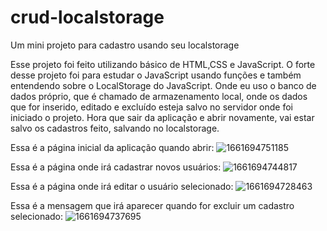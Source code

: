 # crud-localstorage
Um mini projeto para cadastro usando seu localstorage

Esse projeto foi feito utilizando básico de HTML,CSS e JavaScript.
O forte desse projeto foi para estudar o JavaScript usando funções e também entendendo
sobre o LocalStorage do JavaScript.
Onde eu uso o banco de dados próprio, que é chamado de armazenamento local, onde os dados que for
inserido, editado e excluído esteja salvo no servidor onde foi iniciado o projeto.
Hora que sair da aplicação e abrir novamente, vai estar salvo os cadastros feito, salvando no 
localstorage.

Essa é a página inicial da aplicação quando abrir:
![1661694751185](https://user-images.githubusercontent.com/78979408/187077852-14eb9fe5-d242-4d24-b3d4-7511adf2238e.jpeg)

Essa é a página onde irá cadastrar novos usuários:
![1661694744817](https://user-images.githubusercontent.com/78979408/187077912-df047092-a232-410f-829b-03805c98003d.jpeg)

Essa é a página onde irá editar o usuário selecionado:
![1661694728463](https://user-images.githubusercontent.com/78979408/187077933-d912b842-2d5c-4098-acb4-82de0f375294.jpeg)

Essa é a mensagem que irá aparecer quando for excluir um cadastro selecionado:
![1661694737695](https://user-images.githubusercontent.com/78979408/187077961-2d29f9af-5f61-4ca0-96aa-2ef23f38af0c.jpeg)
